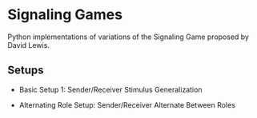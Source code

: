 # Signaling Games
Python implementations of variations of the Signaling Game proposed by David Lewis.

## Setups
* Basic Setup 1: Sender/Receiver Stimulus Generalization

* Alternating Role Setup: Sender/Receiver Alternate Between Roles

